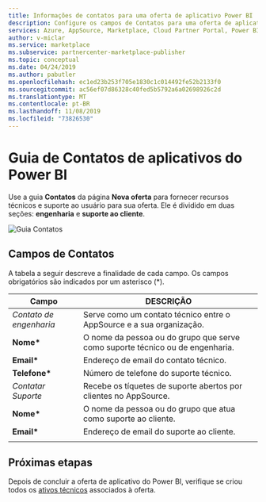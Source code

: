 ```yaml
---
title: Informações de contatos para uma oferta de aplicativo Power BI | Azure Marketplace
description: Configure os campos de Contatos para uma oferta de aplicativo do Power BI para o Microsoft AppSource Marketplace.
services: Azure, AppSource, Marketplace, Cloud Partner Portal, Power BI
author: v-miclar
ms.service: marketplace
ms.subservice: partnercenter-marketplace-publisher
ms.topic: conceptual
ms.date: 04/24/2019
ms.author: pabutler
ms.openlocfilehash: ec1ed23b253f705e1830c1c014492fe52b2133f0
ms.sourcegitcommit: ac56ef07d86328c40fed5b5792a6a02698926c2d
ms.translationtype: MT
ms.contentlocale: pt-BR
ms.lasthandoff: 11/08/2019
ms.locfileid: "73826530"
---
```

# <a name="power-bi-app-contacts-tab"></a>Guia de Contatos de aplicativos do Power BI

Use a guia **Contatos** da página **Nova oferta** para fornecer recursos técnicos e suporte ao usuário para sua oferta. Ele é dividido em duas seções: **engenharia** e **suporte ao cliente**.

![Guia Contatos](media/contacts-tab.png)


## <a name="contacts-fields"></a>Campos de Contatos 

A tabela a seguir descreve a finalidade de cada campo.  Os campos obrigatórios são indicados por um asterisco (*). 

|   Campo               |   DESCRIÇÃO                                                            |
|-----------------------|--------------------------------------------------------------------------|
| *Contato de engenharia* | Serve como um contato técnico entre o AppSource e a sua organização.    |
| **Nome\***              | O nome da pessoa ou do grupo que serve como suporte técnico ou de engenharia. |
| **Email\***             | Endereço de email do contato técnico.                                  |
| **Telefone\***             | Número de telefone do suporte técnico.                                       |
| *Contatar Suporte*     | Recebe os tíquetes de suporte abertos por clientes no AppSource.            |
| **Nome\***              | O nome da pessoa ou do grupo que atua como suporte ao cliente.              |
| **Email\***             | Endereço de email do suporte ao cliente.                                        |
|   |   |


## <a name="next-steps"></a>Próximas etapas

Depois de concluir a oferta de aplicativo do Power BI, verifique se criou todos os [ativos técnicos](./cpp-create-technical-assets.md) associados à oferta.
